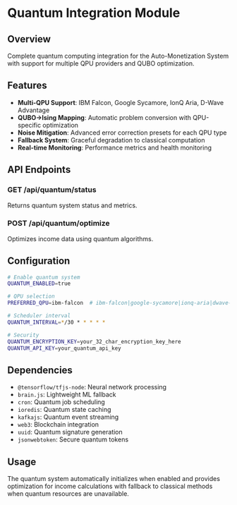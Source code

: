 # Quantum Integration Module

## Overview
Complete quantum computing integration for the Auto-Monetization System with support for multiple QPU providers and QUBO optimization.

## Features
- **Multi-QPU Support**: IBM Falcon, Google Sycamore, IonQ Aria, D-Wave Advantage
- **QUBO→Ising Mapping**: Automatic problem conversion with QPU-specific optimization
- **Noise Mitigation**: Advanced error correction presets for each QPU type
- **Fallback System**: Graceful degradation to classical computation
- **Real-time Monitoring**: Performance metrics and health monitoring

## API Endpoints

### GET /api/quantum/status
Returns quantum system status and metrics.

### POST /api/quantum/optimize
Optimizes income data using quantum algorithms.

## Configuration
```bash
# Enable quantum system
QUANTUM_ENABLED=true

# QPU selection
PREFERRED_QPU=ibm-falcon  # ibm-falcon|google-sycamore|ionq-aria|dwave-advantage

# Scheduler interval
QUANTUM_INTERVAL=*/30 * * * * *

# Security
QUANTUM_ENCRYPTION_KEY=your_32_char_encryption_key_here
QUANTUM_API_KEY=your_quantum_api_key
```

## Dependencies
- `@tensorflow/tfjs-node`: Neural network processing
- `brain.js`: Lightweight ML fallback
- `cron`: Quantum job scheduling
- `ioredis`: Quantum state caching
- `kafkajs`: Quantum event streaming
- `web3`: Blockchain integration
- `uuid`: Quantum signature generation
- `jsonwebtoken`: Secure quantum tokens

## Usage
The quantum system automatically initializes when enabled and provides optimization for income calculations with fallback to classical methods when quantum resources are unavailable.